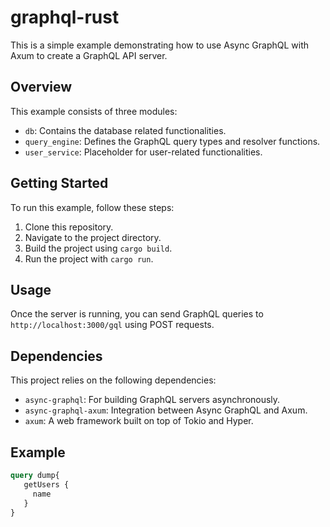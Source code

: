 # graphql-rust

This is a simple example demonstrating how to use Async GraphQL with Axum to create a GraphQL API server.

## Overview

This example consists of three modules:

- `db`: Contains the database related functionalities.
- `query_engine`: Defines the GraphQL query types and resolver functions.
- `user_service`: Placeholder for user-related functionalities.

## Getting Started

To run this example, follow these steps:

1. Clone this repository.
2. Navigate to the project directory.
3. Build the project using `cargo build`.
4. Run the project with `cargo run`.

## Usage

Once the server is running, you can send GraphQL queries to `http://localhost:3000/gql` using POST requests.

## Dependencies

This project relies on the following dependencies:

- `async-graphql`: For building GraphQL servers asynchronously.
- `async-graphql-axum`: Integration between Async GraphQL and Axum.
- `axum`: A web framework built on top of Tokio and Hyper.

## Example

```graphql
query dump{
   getUsers {
     name
   }
}
```